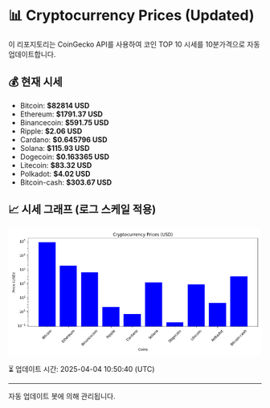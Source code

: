 
# 📊 Cryptocurrency Prices (Updated)

이 리포지토리는 CoinGecko API를 사용하여 코인 TOP 10 시세를 10분가격으로 자동 업데이트합니다.

## 💰 현재 시세
- Bitcoin: **$82814 USD**
- Ethereum: **$1791.37 USD**
- Binancecoin: **$591.75 USD**
- Ripple: **$2.06 USD**
- Cardano: **$0.645796 USD**
- Solana: **$115.93 USD**
- Dogecoin: **$0.163365 USD**
- Litecoin: **$83.32 USD**
- Polkadot: **$4.02 USD**
- Bitcoin-cash: **$303.67 USD**

## 📈 시세 그래프 (로그 스케일 적용)
![Crypto Prices](crypto_prices.png)

⏳ 업데이트 시간: 2025-04-04 10:50:40 (UTC)

---
자동 업데이트 봇에 의해 관리됩니다.
